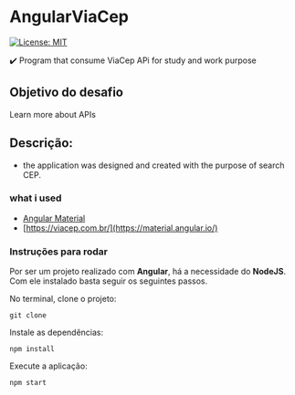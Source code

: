 # AngularViaCep
[![License: MIT](https://img.shields.io/badge/License-MIT-yellow.svg)](https://github.com/Pereira-Araujo/users-api/blob/main/LICENSE.md)

:heavy_check_mark: Program that consume ViaCep APi for study and work purpose	

  
      
## Objetivo do desafio

Learn more about APIs

## Descrição:

 - the application was designed and created with the purpose of search CEP.



### what i used
- [Angular Material](https://material.angular.io/) 
- [https://viacep.com.br/](https://material.angular.io/)


### Instruções para rodar
Por ser um projeto realizado com **Angular**, há a necessidade do **NodeJS**. Com ele instalado basta seguir os seguintes passos.

No terminal, clone o projeto:
```
git clone 
```

Instale as dependências:
```
npm install
```

Execute a aplicação:
```
npm start 
```

